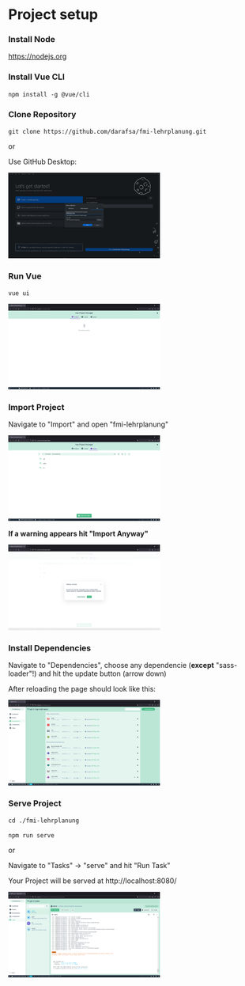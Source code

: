 # Project setup

### Install Node

https://nodejs.org

### Install Vue CLI

```
npm install -g @vue/cli
```

### Clone Repository

```
git clone https://github.com/darafsa/fmi-lehrplanung.git
```

or

Use GitHub Desktop:

<img src=".\assets\git-clone.png" style="zoom: 30%;" />

### Run Vue

```
vue ui
```

<img src=".\assets\vue-project-manager.png" style="zoom: 30%;" />

### Import Project

Navigate to "Import" and open "fmi-lehrplanung"

<img src=".\assets\vue-import.png" style="zoom: 30%;" />



**If a warning appears hit "Import Anyway"**

<img src=".\assets\vue-import-warning.png" style="zoom: 30%;" />

### Install Dependencies

Navigate to "Dependencies", choose any dependencie (**except** "sass-loader"!) and hit the update button (arrow down)

After reloading the page should look like this:

<img src=".\assets\vue-dependencies-installed.png" style="zoom: 30%;" />

### Serve Project

```
cd ./fmi-lehrplanung
```

```
npm run serve
```

or

Navigate to "Tasks" -> "serve" and hit "Run Task"

Your Project will be served at http://localhost:8080/

<img src=".\assets\vue-serve.png" style="zoom: 30%;" />